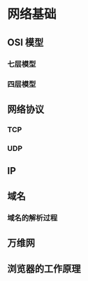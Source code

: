 # 网络基础

## OSI 模型

### 七层模型

### 四层模型

## 网络协议

### TCP

### UDP

## IP

## 域名

### 域名的解析过程

## 万维网

## 浏览器的工作原理
